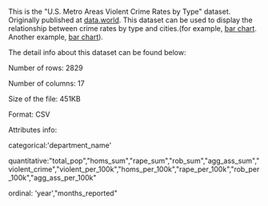 This is the "U.S. Metro Areas Violent Crime Rates by Type" dataset. Originally published at [data.world](https://data.world/carlvlewis/u-s-metro-areas-violent-crime-rates-by-type-1970-2015). This dataset can be used to display the relationship between crime rates by type and cities.(for example, [bar chart](https://beta.vizhub.com/yyaaa1/51d8e4ac85ba43a8b8924ec4ab674892?edit=files&file=README.md). Another example, [bar chart](https://beta.vizhub.com/yyaaa1/5f983cca85a74187ad8b9b467b04be81?edit=files)). 

The detail info about this dataset can be found below:



Number of rows: 2829

Number of columns: 17

Size of the file: 451KB

Format: CSV

Attributes info:

categorical:'department_name'

quantitative:"total_pop","homs_sum","rape_sum","rob_sum","agg_ass_sum","violent_crime","violent_per_100k","homs_per_100k","rape_per_100k","rob_per_100k","agg_ass_per_100k"

ordinal: 'year',"months_reported"


